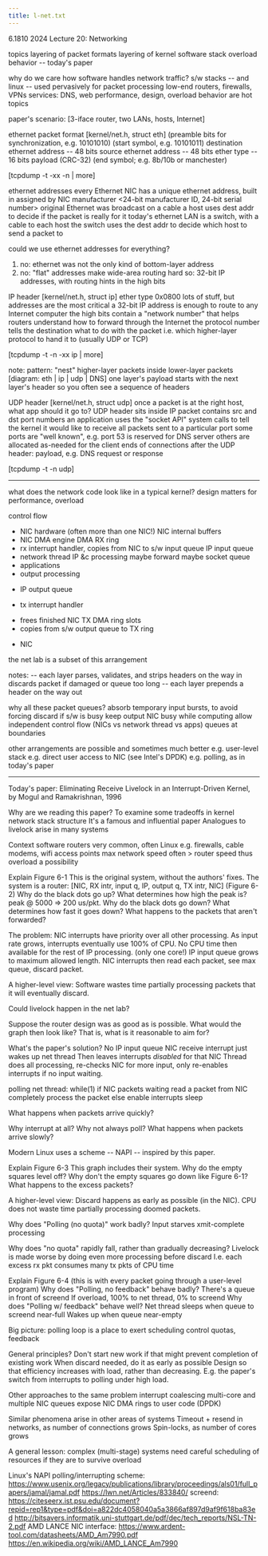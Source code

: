 ```yaml
---
title: l-net.txt
---
```

 
6.1810 2024 Lecture 20: Networking

topics
  layering of packet formats
  layering of kernel software stack
  overload behavior -- today's paper

why do we care how software handles network traffic?
  s/w stacks -- and linux -- used pervasively for packet processing
  low-end routers, firewalls, VPNs
  services: DNS, web
  performance, design, overload behavior are hot topics

paper's scenario:
  [3-iface router, two LANs, hosts, Internet]

ethernet packet format
  [kernel/net.h, struct eth]
  (preamble bits for synchronization, e.g. 10101010)
  (start symbol, e.g. 10101011)
  destination ethernet address -- 48 bits
  source ethernet address -- 48 bits
  ether type -- 16 bits
  payload
  (CRC-32)
  (end symbol; e.g. 8b/10b or manchester)

[tcpdump -t -xx -n | more]

ethernet addresses
  every Ethernet NIC has a unique ethernet address, built in
    assigned by NIC manufacturer
    <24-bit manufacturer ID, 24-bit serial number>
  original Ethernet was broadcast on a cable
    a host uses dest addr to decide if the packet is really for it
  today's ethernet LAN is a switch, with a cable to each host
    the switch uses the dest addr to decide which host to send a packet to

could we use ethernet addresses for everything?
  1. no: ethernet was not the only kind of bottom-layer address
  2. no: "flat" addresses make wide-area routing hard
  so: 32-bit IP addresses, with routing hints in the high bits

IP header
  [kernel/net.h, struct ip]
  ether type 0x0800
  lots of stuff, but addresses are the most critical
  a 32-bit IP address is enough to route to any Internet computer
  the high bits contain a "network number" that helps routers
    understand how to forward through the Internet
  the protocol number tells the destination what to do with the packet
    i.e. which higher-layer protocol to hand it to (usually UDP or TCP)

[tcpdump -t -n -xx ip | more]

note:
  pattern: "nest" higher-layer packets inside lower-layer packets
  [diagram: eth | ip | udp | DNS]
  one layer's payload starts with the next layer's header
  so you often see a sequence of headers

UDP header
  [kernel/net.h, struct udp]
  once a packet is at the right host, what app should it go to?
  UDP header sits inside IP packet
  contains src and dst port numbers
  an application uses the "socket API" system calls to tell
    the kernel it would like to receive all packets sent to a particular port
  some ports are "well known", e.g. port 53 is reserved for DNS server
  others are allocated as-needed for the client ends of connections
  after the UDP header: payload, e.g. DNS request or response

[tcpdump -t -n udp]

**********

what does the network code look like in a typical kernel?
  design matters for performance, overload

control flow
  * NIC hardware (often more than one NIC!)
    NIC internal buffers
  * NIC DMA engine
    DMA RX ring
  * rx interrupt handler, copies from NIC to s/w input queue
    IP input queue
  * network thread
    IP &c processing
    maybe forward
    maybe socket queue
  * applications
  * output processing
  - IP output queue
  * tx interrupt handler
  - frees finished NIC TX DMA ring slots
  - copies from s/w output queue to TX ring
  * NIC

the net lab is a subset of this arrangement

notes:
  -- each layer parses, validates, and strips headers on the way in
     discards packet if damaged or queue too long
  -- each layer prepends a header on the way out
  
why all these packet queues?
  absorb temporary input bursts, to avoid forcing discard if s/w is busy
  keep output NIC busy while computing
  allow independent control flow (NICs vs network thread vs apps)
    queues at boundaries

other arrangements are possible and sometimes much better
  e.g. user-level stack
  e.g. direct user access to NIC (see Intel's DPDK)
  e.g. polling, as in today's paper

**********

Today's paper: Eliminating Receive Livelock in an Interrupt-Driven Kernel,
by Mogul and Ramakrishnan, 1996

Why are we reading this paper?
  To examine some tradeoffs in kernel network stack structure
  It's a famous and influential paper
  Analogues to livelock arise in many systems

Context
  software routers very common, often Linux
    e.g. firewalls, cable modems, wifi access points
  max network speed often > router speed
  thus overload a possibility

Explain Figure 6-1
  This is the original system, without the authors' fixes.
    The system is a router: [NIC, RX intr, input q, IP, output q, TX intr,  NIC]
    (Figure 6-2)
  Why do the black dots go up?
  What determines how high the peak is?
    peak @ 5000 => 200 us/pkt.
  Why do the black dots go down?
  What determines how fast it goes down?
  What happens to the packets that aren't forwarded?

The problem:
  NIC interrupts have priority over all other processing.
  As input rate grows, interrupts eventually use 100% of CPU.
  No CPU time then available for the rest of IP processing.
    (only one core!)
  IP input queue grows to maximum allowed length.
  NIC interrupts then read each packet, see max queue, discard packet.

A higher-level view:
  Software wastes time partially processing packets that it
    will eventually discard.

Could livelock happen in the net lab?

Suppose the router design was as good as is possible.
  What would the graph then look like?
  That is, what is it reasonable to aim for?

What's the paper's solution?
  No IP input queue
  NIC receive interrupt just wakes up net thread
    Then leaves interrupts *disabled* for that NIC
  Thread does all processing,
    re-checks NIC for more input,
    only re-enables interrupts if no input waiting.

polling net thread:
while(1)
  if NIC packets waiting
    read a packet from NIC
    completely process the packet
  else
    enable interrupts
    sleep

What happens when packets arrive quickly?

Why interrupt at all? Why not always poll?
  What happens when packets arrive slowly?

Modern Linux uses a scheme -- NAPI -- inspired by this paper.

Explain Figure 6-3
  This graph includes their system.
  Why do the empty squares level off?
  Why don't the empty squares go down like Figure 6-1?
  What happens to the excess packets?

A higher-level view:
  Discard happens as early as possible (in the NIC).
  CPU does not waste time partially processing doomed packets.

Why does "Polling (no quota)" work badly?
  Input starves xmit-complete processing

Why does "no quota" rapidly fall, rather than gradually decreasing?
  Livelock is made worse by doing even more processing before discard
  I.e. each excess rx pkt consumes many tx pkts of CPU time

Explain Figure 6-4
  (this is with every packet going through a user-level program)
  Why does "Polling, no feedback" behave badly?
    There's a queue in front of screend
    If overload, 100% to net thread, 0% to screend
  Why does "Polling w/ feedback" behave well?
    Net thread sleeps when queue to screend near-full
    Wakes up when queue near-empty

Big picture: polling loop is a place to exert scheduling control
  quotas, feedback

General principles?
  Don't start new work if that might prevent completion of existing work
  When discard needed, do it as early as possible
  Design so that efficiency increases with load,
    rather than decreasing. E.g. the paper's switch from
    interrupts to polling under high load.

Other approaches to the same problem
  interrupt coalescing
  multi-core and multiple NIC queues
  expose NIC DMA rings to user code (DPDK)

Similar phenomena arise in other areas of systems
  Timeout + resend in networks, as number of connections grows
  Spin-locks, as number of cores grows

A general lesson: complex (multi-stage) systems need careful
  scheduling of resources if they are to survive overload

Linux's NAPI polling/interrupting scheme:
  https://www.usenix.org/legacy/publications/library/proceedings/als01/full_papers/jamal/jamal.pdf
  https://lwn.net/Articles/833840/
screend:
  https://citeseerx.ist.psu.edu/document?repid=rep1&type=pdf&doi=a822dc4058040a5a3866af897d9af9f618ba83ed
  http://bitsavers.informatik.uni-stuttgart.de/pdf/dec/tech_reports/NSL-TN-2.pdf
AMD LANCE NIC interface:
  https://www.ardent-tool.com/datasheets/AMD_Am7990.pdf
  https://en.wikipedia.org/wiki/AMD_LANCE_Am7990

